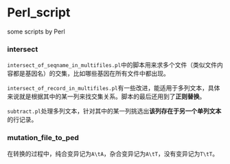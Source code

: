 # Perl_script
some scripts by Perl
### intersect
`intersect_of_seqname_in_multifiles.pl`中的脚本用来求多个文件（类似文件内容都是基因名）的交集，比如哪些基因在所有文件中都出现。

`intersect_of_record_in_multifiles.pl`有一些改进，能适用于多列文本，具体来说就是根据其中的某一列来找交集关系。脚本的最后还用到了**正则替换**。

`subtract.pl`处理多列文本，针对其中的某一列挑选出**该列存在于另一个单列文本**的行记录。
### mutation_file_to_ped
在转换的过程中，纯合变异记为`A\tA`，杂合变异记为`A\tT`，没有变异记为`T\tT`。
